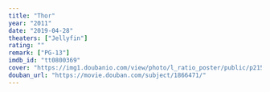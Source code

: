 ```yaml
---
title: "Thor"
year: "2011"
date: "2019-04-28"
theaters: ["Jellyfin"]
rating: ""
remark: ["PG-13"]
imdb_id: "tt0800369"
cover: "https://img1.doubanio.com/view/photo/l_ratio_poster/public/p2159068249.jpg"
douban_url: "https://movie.douban.com/subject/1866471/"
---
```

